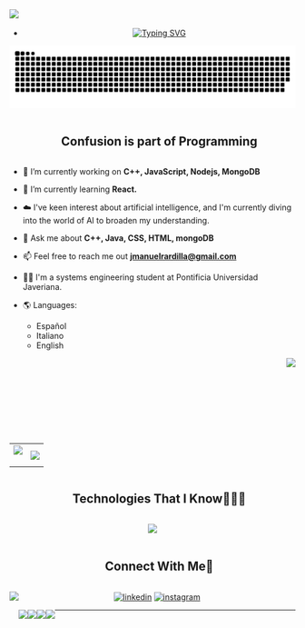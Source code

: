 
<!--horizontal divider(gradiant)-->
<img src="https://user-images.githubusercontent.com/73097560/115834477-dbab4500-a447-11eb-908a-139a6edaec5c.gif">

<!--h1 without bottom border-->

<div id="user-content-toc">
  <ul align="center">
    <li>

[![Typing SVG](https://readme-typing-svg.herokuapp.com?lines=Nice+to+meet+you%2C+I'm+Jose+%3A%29+%F0%9F%8C%B9&font=JetBrains%20Mono&color=F5F5F5&center=true&size=20&speed=70&pause=3000)](https://git.io/typing-svg)

  
  </ul>
</div>





<!--- snake -->
<div align="center">
   <img src="https://github.com/1999AZZAR/1999AZZAR/blob/readme/resources/img/grid-snake.svg" alt="snake">
  
</div>


<!--h2 without bottom border-->
<div id="user-content-toc">
  <ul align="center">
    <summary><h2 style="display: inline-block">Confusion is part of Programming</h2></summary>
  </ul>
</div>


<!--Intro start-->
- 🔭 I’m currently working on **C++, JavaScript, Nodejs, MongoDB**

- 🌱 I’m currently learning **React.**

- ☁️ I've keen interest about artificial intelligence, and I'm currently diving into the world of AI to broaden my understanding.

- 💬 Ask me about **C++, Java, CSS, HTML, mongoDB**

- 📫 Feel free to reach me out **jmanuelrardilla@gmail.com**

- 👨‍💻 I'm a systems engineering student at Pontificia Universidad Javeriana.

- 🌎 Languages:
  - Español
  - Italiano
  - English
<img align="right" height="150" src="https://i.imgur.com/8HsUjZa.gif"  />
<!--Intro end-->



<!--- stats & Trophy (start) -->
<p align="center">
  <!--- stats (start) -->
<table align="center">
<tr border="none">
<td width="50%" align="center">
  
  <img  align="center"  src="https://github-readme-stats.vercel.app/api?username=Kose117&theme=dark&hide_border=false" />
  <br></br>
  <!--
  <img  title="🔥 Get streak stats for your profile at git.io/streak-stats" alt="Mark streak" src="https://github-readme-streak-stats.herokuapp.com/?user=JoseMDeveloper&theme=dark&hide_border=false" /> -->
</td>

<td width="50%" align="center">

  <img  align="center"  src="https://github-readme-stats.vercel.app/api/top-langs/?username=Kose117&theme=dark&hide_border=false&langs_count=6"/>
  
  </td>
</tr>
</table>
<!--- stats (end) -->

<!--- trophy (start) -->
<!--
<div align=center>
  <a href="https://github.com/ryo-ma/github-profile-trophy" title="Go to Source">
      <img align="center" width=84% src="https://github-profile-trophy.vercel.app/?username=JoseMDeveloper&theme=radical&row=1&column=7&margin-h=15&margin-w=5&no-bg=true" alt="TROPHY" />
    </a>
</div>-->
<!--- trophy (start) -->


</p>        
<!--- stats (end) -->


<!--h1 without bottom border-->
<div id="user-content-toc">
  <ul align="center">
    <summary><h2 style="display: inline-block">Technologies That I Know👨🏻‍💻</h2></summary>
  </ul>
</div>
<!--tech stack icons-->
<p align="center">
  <a href="https://skillicons.dev">
    <img src="https://skillicons.dev/icons?i=git,bootstrap,c,cpp,css,discord,figma,r,firebase,github,html,matlab,java,js,mongodb,mysql,nextjs,nodejs,postman,py,react,ts,vscode&perline=14" />
  </a>
</p>


<!-- Connect with me -->
<!--h2 without bottom border-->
<div id="user-content-toc">
  <ul align="center">
    <summary><h2 style="display: inline-block">Connect With Me🤝</h2></summary>
  </ul>
</div>

<!--icons and links-->
<p align="center">
<a href="https://www.linkedin.com/in/josé-rodriguez-a92339168" target="blank"><img align="center" src="https://user-images.githubusercontent.com/88904952/234979284-68c11d7f-1acc-4f0c-ac78-044e1037d7b0.png" alt="linkedin" height="50" width="50" /></a>
<a href="https://www.instagram.com/jose_m425/" target="blank"><img align="center" src="https://user-images.githubusercontent.com/88904952/234981169-2dd1e58f-4b7e-468c-8213-034ba62156c3.png" alt="instagram" height="50" width="50" /></a>

  <img align="left" height="150" src="https://i.imgur.com/8HsUjZa.gif"  />
</p>




<!--horizontal divider(gradiant)-->
<img align="left" height="150" src="https://i.imgur.com/8HsUjZa.gif"  />
<img align="left" height="150" src="https://i.imgur.com/8HsUjZa.gif"  />
<img align="left" height="150" src="https://i.imgur.com/8HsUjZa.gif"  />
<img align="left" height="150" src="https://i.imgur.com/8HsUjZa.gif"  />


----------------------------------------------------------------------

